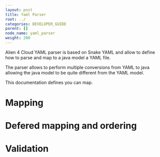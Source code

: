 ```yaml
---
layout: post
title: Yaml Parser
root: ../
categories: DEVELOPER_GUIDE
parent: []
node_name: yaml_parser
weight: 200
---
```


Alien 4 Cloud YAML parser is based on Snake YAML and allow to define how to parse and map to a java model a YAML file.

The parser allows to perform multiple conversions from YAML to java allowing the java model to be quite different from the YAML model.

This documentation defines you can map.

# Mapping

# Defered mapping and ordering

# Validation
